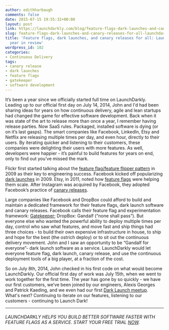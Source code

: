 ```yaml
---
author: edithharbaugh
comments: false
date: 2015-07-15 19:55:32+00:00
layout: post
link: https://launchdarkly.com/blog/feature-flags-dark-launches-and-canary-releases-for-all-launchdarkly-first-year-in-review/
slug: feature-flags-dark-launches-and-canary-releases-for-all-launchdarkly-first-year-in-review
title: 'Feature flags, dark launches, and canary releases for all: LaunchDarkly first
  year in review'
wordpress_id: 102
categories:
- Continuous Delivery
tags:
- canary release
- dark launches
- feature flags
- gatekeeper
- software development
---
```


It’s been a year since we officially started full time on LaunchDarkly. Leading up to our official first day on July 14, 2014, John and I'd had been sharing ideas for years on how continuous delivery, agile and lean startups had changed the game for effective software development. Back when it was state of the art to release more than once a year, I remember having release parties. Now SaaS rules. Packaged, installed software is dying (or on it’s last gasps). The smart companies like Facebook, LinkedIn, Etsy and Netflix are releasing multiple times per day, and even hour, directly to their users. By iterating quicker and listening to their customers, these companies were delighting their users with more features. As well, developers were happier - it’s painful to build features for years on end, only to find out you’ve missed the mark.

Flickr first started talking about the [feature flag/feature flipper pattern](http://code.flickr.net/2009/12/02/flipping-out/) in 2009 as their key to engineering success. Facebook kicked off popularizing [dark launches](https://www.facebook.com/notes/facebook-engineering/hammering-usernames/96390263919) in 2009. Etsy, in 2011, noted how [feature flags](https://codeascraft.com/2011/02/04/how-does-etsy-manage-development-and-operations/) were helping them scale. After Instagram was acquired by Facebook, they adopted Facebook’s practice of [canary releases](http://www.fastcompany.com/3047642/tech-forecast/do-the-simple-thing-first-the-engineering-behind-instagram).

Large companies like Facebook and DropBox could afford to build and maintain a dedicated framework for their feature flags, dark launch software and canary releases. Facebook calls their feature flag and experimentation framework: [Gatekeeper](https://www.facebook.com/notes/facebook-engineering/building-and-testing-at-facebook/10151004157328920); DropBox: Gandalf (“none shall pass”). But everyone else who wanted the powerful ability to deploy multiple times per day, control who saw what features, and move fast and ship things had three choices - to build their own expensive infrastructure in house, to ship and hope for the best (the ostrich deploy) or to sit out the continuous delivery movement. John and I saw an opportunity to be “Gandalf for everyone”- dark launch software as a service. LaunchDarkly would let everyone feature flag, dark launch, canary release, and use the continuous deployment tools of a big player, at a fraction of the cost.

So on July 8th, 2014, John checked in his first code on what would become LaunchDarkly. Our official first day of work was July 15th, when we went to work together for the first time. The year has gone by so quickly - we have our first customers, we’ve been joined by our engineers, Alexis Georges and Patrick Kaeding, and we even had our first [Dark Launch meetup](http://www.meetup.com/San-Francisco-Dark-Launching-Meetup/). What's next? Continuing to iterate on our features, listening to our customers - continuing to Launch Dark!





* * *





###### _LAUNCHDARKLY HELPS YOU BUILD BETTER SOFTWARE FASTER WITH FEATURE FLAGS AS A SERVICE. START YOUR FREE TRIAL [NOW](https://app.launchdarkly.com/signup#/?utm_source=launchdarkly_blog&utm_medium=organic)._
